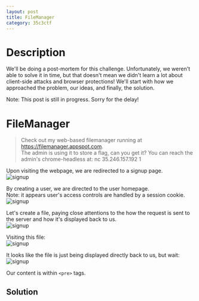 ```yaml
---
layout: post
title: FileManager
category: 35c3ctf
---
```


# Description
We'll be doing a post-mortem for this challenge. Unfortunately, we weren't able to solve it in time, but that doesn't mean we didn't learn a lot about client-side attacks and browser protections! We'll start with how we approached the problem, our ideas, and finally, the solution.

Note: This post is still in progress. Sorry for the delay!

# FileManager
>Check out my web-based filemanager running at https://filemanager.appspot.com.  
>The admin is using it to store a flag, can you get it? You can reach the admin's chrome-headless at: nc 35.246.157.192 1

Upon visiting the webpage, we are redirected to a signup page.  
![signup](/Users/justin/website/drtychai.github.io/assets/img/35c3/filemanager-signup.png)

By creating a user, we are directed to the user homepage.   
Note: it appears user's access controls are handled by a session cookie.  
![signup](/Users/justin/website/drtychai.github.io/assets/img/35c3/filemanager-home.png)

Let's create a file, paying close attentions to the how the request is sent to the server and how it's displayed back to us.  
![signup](/Users/justin/website/drtychai.github.io/assets/img/35c3/filemanager-home-with-file.png)

Visiting this file:  
![signup](/Users/justin/website/drtychai.github.io/assets/img/35c3/filemanager-file-contents.png)

It looks like the file is just being displayed directly back to us, but wait:  
![signup](/Users/justin/website/drtychai.github.io/assets/img/35c3/filemanager-read-sourcecode.png)

Our content is within `<pre>` tags.


## Solution

